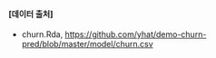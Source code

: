 
#### [데이터 출처]

- churn.Rda, https://github.com/yhat/demo-churn-pred/blob/master/model/churn.csv



